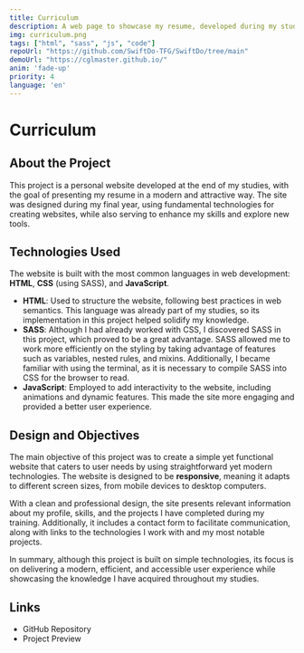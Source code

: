 ```yaml
---
title: Curriculum
description: A web page to showcase my resume, developed during my studies, featuring the basics to enhance the technologies learned and discover new ones such as SASS.
img: curriculum.png
tags: ["html", "sass", "js", "code"]
repoUrl: "https://github.com/SwiftDo-TFG/SwiftDo/tree/main"
demoUrl: "https://cglmaster.github.io/"
anim: 'fade-up'
priority: 4
language: 'en'
---
```


# Curriculum

## About the Project
This project is a personal website developed at the end of my studies, with the goal of presenting my resume in a modern and attractive way. The site was designed during my final year, using fundamental technologies for creating websites, while also serving to enhance my skills and explore new tools.

## Technologies Used
The website is built with the most common languages in web development: **HTML**, **CSS** (using SASS), and **JavaScript**.

- **HTML**: Used to structure the website, following best practices in web semantics. This language was already part of my studies, so its implementation in this project helped solidify my knowledge.
- **SASS**: Although I had already worked with CSS, I discovered SASS in this project, which proved to be a great advantage. SASS allowed me to work more efficiently on the styling by taking advantage of features such as variables, nested rules, and mixins. Additionally, I became familiar with using the terminal, as it is necessary to compile SASS into CSS for the browser to read.
- **JavaScript**: Employed to add interactivity to the website, including animations and dynamic features. This made the site more engaging and provided a better user experience.

## Design and Objectives
The main objective of this project was to create a simple yet functional website that caters to user needs by using straightforward yet modern technologies. The website is designed to be **responsive**, meaning it adapts to different screen sizes, from mobile devices to desktop computers.

With a clean and professional design, the site presents relevant information about my profile, skills, and the projects I have completed during my training. Additionally, it includes a contact form to facilitate communication, along with links to the technologies I work with and my most notable projects.

In summary, although this project is built on simple technologies, its focus is on delivering a modern, efficient, and accessible user experience while showcasing the knowledge I have acquired throughout my studies.

## Links
- GitHub Repository
- Project Preview
